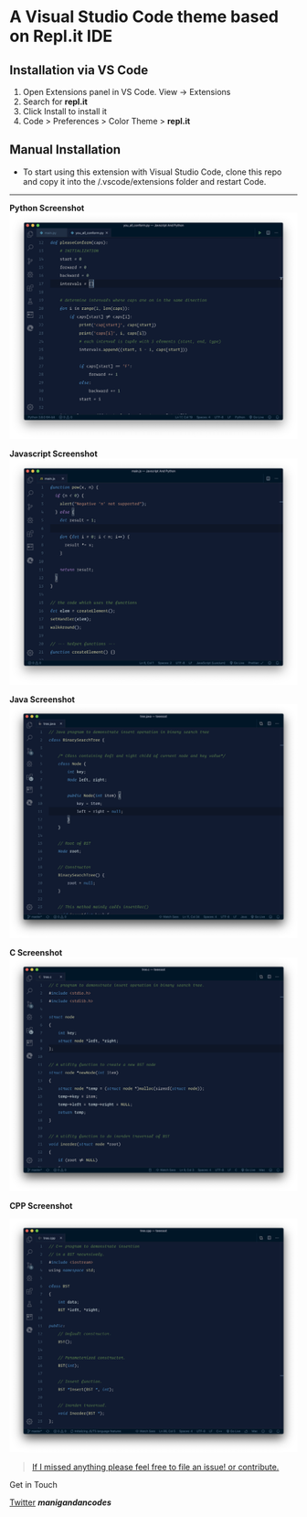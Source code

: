 # A Visual Studio Code theme based on Repl.it IDE

## Installation via VS Code

1. Open Extensions panel in VS Code. View → Extensions
2. Search for **<span>repl.it</span>**
3. Click Install to install it
4. Code > Preferences > Color Theme > **<span>repl.it<span>**

## Manual Installation

- To start using this extension with Visual Studio Code, clone this repo and copy it into the <user home>/.vscode/extensions folder and restart Code.

---

**Python Screenshot**
![python screenshot](https://github.com/manigandancodes/repl.it-vscode-theme/raw/master/screenshots/python.png)

**Javascript Screenshot**
![javascript screenshot](https://github.com/manigandancodes/repl.it-vscode-theme/raw/master/screenshots/javascript.png)

**Java Screenshot**
![java screenshot](https://github.com/manigandancodes/repl.it-vscode-theme/raw/master/screenshots/java.png)

**C Screenshot**
![c screenshot](https://github.com/manigandancodes/repl.it-vscode-theme/raw/master/screenshots/c.png)

**CPP Screenshot**

![cpp screenshot](https://github.com/manigandancodes/repl.it-vscode-theme/raw/master/screenshots/cpp.png)

> [If I missed anything please feel free to file an issue! or contribute.](https://github.com/manigandancodes/repl.it-vscode-theme/issues)

Get in Touch

[Twitter](https://twitter.com/manigandancodes) **_manigandancodes_**

